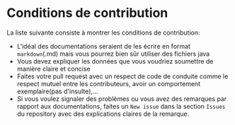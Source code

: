 # Conditions de contribution
La liste suivante consiste à montrer les conditions de contribution:
- L'idéal des documentations seraient de les écrire en format `markdown`(.md) mais vous pourrez bien sûr utiliser des fichiers java
- Vous devez expliquer les données que vous voudriez soumettre de manière claire et concise
- Faites votre pull request avec un respect de code de conduite comme le respect mutuel entre les contributeurs, avoir un comportement exemplaire(pas d'insulte),...
- Si vous voulez signaler des problèmes ou vous avez des remarques par rapport aux documentations, faites un `New issue` dans la section `Issues` du repository avec des explications claires de la remarque.
